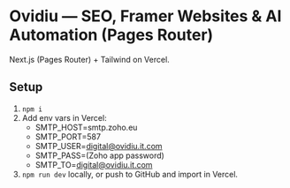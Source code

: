 # Ovidiu — SEO, Framer Websites & AI Automation (Pages Router)
Next.js (Pages Router) + Tailwind on Vercel.

## Setup
1. `npm i`
2. Add env vars in Vercel:
   - SMTP_HOST=smtp.zoho.eu
   - SMTP_PORT=587
   - SMTP_USER=digital@ovidiu.it.com
   - SMTP_PASS=(Zoho app password)
   - SMTP_TO=digital@ovidiu.it.com
3. `npm run dev` locally, or push to GitHub and import in Vercel.
